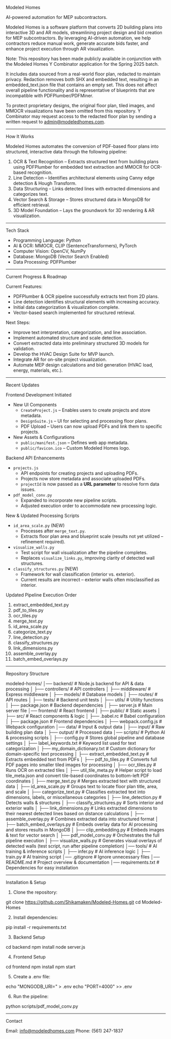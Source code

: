 Modeled Homes

AI-powered automation for MEP subcontractors.

Modeled Homes is a software platform that converts 2D building plans into interactive 3D and AR models, streamlining project design and bid creation for MEP subcontractors. By leveraging AI-driven automation, we help contractors reduce manual work, generate accurate bids faster, and enhance project execution through AR visualization.

Note: This repository has been made publicly available in conjunction with the Modeled Homes Y Combinator application for the Spring 2025 batch.

It includes data sourced from a real-world floor plan, redacted to maintain privacy. Redaction removes both SHX and embedded text, resulting in an embedded_text.json file that contains an empty set. This does not affect overall pipeline functionality and is representative of blueprints that are incompatible with PDFPlumber/PDFMiner.

To protect proprietary designs, the original floor plan, tiled images, and MMOCR visualizations have been omitted from this repository. Y Combinator may request access to the redacted floor plan by sending a written request to admin@modeledhomes.com.

---

How It Works

Modeled Homes automates the conversion of PDF-based floor plans into structured, interactive data through the following pipeline:

1. OCR & Text Recognition – Extracts structured text from building plans using PDFPlumber for embedded text extraction and MMOCR for OCR-based recognition.
2. Line Detection – Identifies architectural elements using Canny edge detection & Hough Transform.
3. Data Structuring – Links detected lines with extracted dimensions and categorizes text.
4. Vector Search & Storage – Stores structured data in MongoDB for efficient retrieval.
5. 3D Model Foundation – Lays the groundwork for 3D rendering & AR visualization.

---

Tech Stack
- Programming Language: Python  
- AI & OCR: MMOCR, CLIP (SentenceTransformers), PyTorch 
- Computer Vision: OpenCV, NumPy  
- Database: MongoDB (Vector Search Enabled)  
- Data Processing: PDFPlumber  

---

Current Progress & Roadmap

Current Features:
- PDFPlumber & OCR pipeline successfully extracts text from 2D plans.  
- Line detection identifies structural elements with increasing accuracy.  
- Initial data categorization & visualization complete.
- Vector-based search implemented for structured retrieval.  

Next Steps:
- Improve text interpretation, categorization, and line association.
- Implement automated structure and scale detection.
- Convert extracted data into preliminary structured 3D models for validation.
- Develop the HVAC Design Suite for MVP launch.
- Integrate AR for on-site project visualization.
- Automate MEP design calculations and bid generation (HVAC load, energy, materials, etc.).

---

Recent Updates

Frontend Development Initiated
- New UI Components
  - `CreateProject.js` – Enables users to create projects and store metadata.
  - `DesignSuite.js` – UI for selecting and processing floor plans.
  - PDF Upload – Users can now upload PDFs and link them to specific projects.
- New Assets & Configurations
  - `public/manifest.json` – Defines web app metadata.
  - `public/favicon.ico` – Custom Modeled Homes logo.

Backend API Enhancements
- `projects.js`
  - API endpoints for creating projects and uploading PDFs.
  - Projects now store metadata and associate uploaded PDFs.
  - `projectId` is now passed as a **URL parameter** to resolve form data issues.
- `pdf_model_conv.py`
  - Expanded to incorporate new pipeline scripts.
  - Adjusted execution order to accommodate new processing logic.

New & Updated Processing Scripts
- `id_area_scale.py` (NEW)
  - Processes after `merge_text.py`.
  - Extracts floor plan area and blueprint scale (results not yet utilized – refinement required).
- `visualize_walls.py`
  - Test script for wall visualization after the pipeline completes.
  - Replaces `visualize_links.py`, improving clarity of detected wall structures.
- `classify_structures.py` (NEW)
  - Framework for wall classification (interior vs. exterior).
  - Current results are incorrect – exterior walls often misclassified as interior.

Updated Pipeline Execution Order
1. extract_embedded_text.py
2. pdf_to_tiles.py
3. ocr_tiles.py
4. merge_text.py
5. id_area_scale.py
6. categorize_text.py
7. line_detection.py
8. classify_structures.py
9. link_dimensions.py
10. assemble_overlay.py
11. batch_embed_overlays.py

---

Repository Structure

modeled-homes/
│── backend/               # Node.js backend for API & data processing
│   ├── controllers/              # API controllers
│   ├── middleware/               # Express middleware
│   ├── models/                   # Database models
│   ├── routes/                   # API routes
│   ├── tests/                    # Backend unit tests
│   ├── utils/                    # Utility functions
│   ├── package.json              # Backend dependencies
│   ├── server.js                 # Main server file
│── frontend/              # React frontend
│   ├── public/                   # Static assets
│   ├── src/                      # React components & logic
│   ├── .babel.rc                 # Babel configuration
│   ├── package.json              # Frontend dependencies
│   ├── webpack.config.js         # Webpack configuration
│── data/                  # Input & output data
│   ├── input/                    # Raw building plan data
│   ├── output/                   # Processed data
│── scripts/               # Python AI & processing scripts
│   ├── config.py                 # Stores global pipeline and database settings
│   ├── label_keywords.txt        # Keyword list used for text categorization
│   ├── my_domain_dictionary.txt  # Custom dictionary for domain-specific text processing
│   ├── extract_embedded_text.py  # Extracts embedded text from PDFs
│   ├── pdf_to_tiles.py           # Converts full PDF pages into smaller tiled images for processing
│   ├── ocr_tiles.py              # Runs OCR on extracted tiles
│   ├── util_tile_meta.py         # Helper script to load tile_meta.json and convert tile-based coordinates to bottom-left PDF coordinates
│   ├── merge_text.py             # Merges extracted text with structured data
│   ├── id_area_scale.py          # Groups text to locate floor plan title, area, and scale
│   ├── categorize_text.py        # Classifies extracted text into dimensions, labels, or miscellaneous categories
│   ├── line_detection.py         # Detects walls & structures
│   ├── classify_structures.py    # Sorts interior and exterior walls
│   ├── link_dimensions.py        # Links extracted dimensions to their nearest detected lines based on distance calculations
│   ├── assemble_overlay.py       # Combines extracted data into structured format
│   ├── batch_embed_overlays.py   # Embeds overlay data for AI processing and stores results in MongoDB
│   ├── clip_embedding.py         # Embeds images & text for vector search
│   ├── pdf_model_conv.py         # Orchestrates the full pipeline execution
│   ├── visualize_walls.py        # Generates visual overlays of detected walls (test script, run after pipeline completion)
│── tools/                 # AI training & inference scripts
│   ├── infer.py                  # AI inference logic
│   ├── train.py                  # AI training script
│── .gitignore             # Ignore unnecessary files
│── README.md              # Project overview & documentation
│── requirements.txt       # Dependencies for easy installation

---

Installation & Setup

1. Clone the repository:

git clone https://github.com/Shikamaken/Modeled-Homes.git
cd Modeled-Homes

2. Install dependencies:

pip install -r requirements.txt

3. Backend Setup

cd backend
npm install
node server.js

4. Frontend Setup

cd frontend
npm install
npm start

5. Create a .env file:

echo "MONGODB_URI=<your-mongodb-uri>" > .env
echo "PORT=4000" >> .env

6. Run the pipeline:

python scripts/pdf_model_conv.py


---

Contact

Email: [info@modeledhomes.com](mailto:info@modeledhomes.com)
Phone: (561) 247-1837